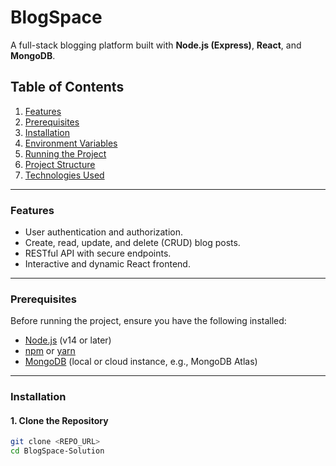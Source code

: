 # BlogSpace

A full-stack blogging platform built with **Node.js (Express)**, **React**, and **MongoDB**.

## Table of Contents
1. [Features](#features)
2. [Prerequisites](#prerequisites)
3. [Installation](#installation)
4. [Environment Variables](#environment-variables)
5. [Running the Project](#running-the-project)
6. [Project Structure](#project-structure)
7. [Technologies Used](#technologies-used)

---

### Features

- User authentication and authorization.
- Create, read, update, and delete (CRUD) blog posts.
- RESTful API with secure endpoints.
- Interactive and dynamic React frontend.

---

### Prerequisites

Before running the project, ensure you have the following installed:

- [Node.js](https://nodejs.org) (v14 or later)
- [npm](https://www.npmjs.com/) or [yarn](https://yarnpkg.com/)
- [MongoDB](https://www.mongodb.com/) (local or cloud instance, e.g., MongoDB Atlas)

---

### Installation

#### 1. Clone the Repository
```bash
git clone <REPO_URL>
cd BlogSpace-Solution


